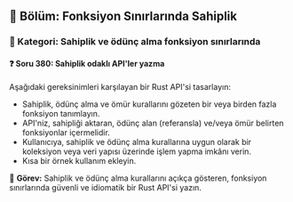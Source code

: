 ## 📘 Bölüm: Fonksiyon Sınırlarında Sahiplik  
### 🔹 Kategori: Sahiplik ve ödünç alma fonksiyon sınırlarında  
#### ❓ Soru 380: Sahiplik odaklı API'ler yazma

Aşağıdaki gereksinimleri karşılayan bir Rust API'si tasarlayın:

- Sahiplik, ödünç alma ve ömür kurallarını gözeten bir veya birden fazla fonksiyon tanımlayın.
- API'niz, sahipliği aktaran, ödünç alan (referansla) ve/veya ömür belirten fonksiyonlar içermelidir.
- Kullanıcıya, sahiplik ve ödünç alma kurallarına uygun olarak bir koleksiyon veya veri yapısı üzerinde işlem yapma imkânı verin.
- Kısa bir örnek kullanım ekleyin.

🔧 **Görev:** Sahiplik ve ödünç alma kurallarını açıkça gösteren, fonksiyon sınırlarında güvenli ve idiomatik bir Rust API'si yazın.

